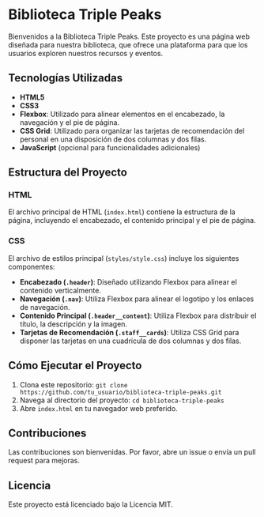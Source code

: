 # Biblioteca Triple Peaks

Bienvenidos a la Biblioteca Triple Peaks. Este proyecto es una página web diseñada para nuestra biblioteca, que ofrece una plataforma para que los usuarios exploren nuestros recursos y eventos.

## Tecnologías Utilizadas

- **HTML5**
- **CSS3**
- **Flexbox**: Utilizado para alinear elementos en el encabezado, la navegación y el pie de página.
- **CSS Grid**: Utilizado para organizar las tarjetas de recomendación del personal en una disposición de dos columnas y dos filas.
- **JavaScript** (opcional para funcionalidades adicionales)

## Estructura del Proyecto

### HTML

El archivo principal de HTML (`index.html`) contiene la estructura de la página, incluyendo el encabezado, el contenido principal y el pie de página.

### CSS

El archivo de estilos principal (`styles/style.css`) incluye los siguientes componentes:

- **Encabezado (`.header`)**: Diseñado utilizando Flexbox para alinear el contenido verticalmente.
- **Navegación (`.nav`)**: Utiliza Flexbox para alinear el logotipo y los enlaces de navegación.
- **Contenido Principal (`.header__content`)**: Utiliza Flexbox para distribuir el título, la descripción y la imagen.
- **Tarjetas de Recomendación (`.staff__cards`)**: Utiliza CSS Grid para disponer las tarjetas en una cuadrícula de dos columnas y dos filas.

## Cómo Ejecutar el Proyecto

1. Clona este repositorio: `git clone https://github.com/tu_usuario/biblioteca-triple-peaks.git`
2. Navega al directorio del proyecto: `cd biblioteca-triple-peaks`
3. Abre `index.html` en tu navegador web preferido.

## Contribuciones

Las contribuciones son bienvenidas. Por favor, abre un issue o envía un pull request para mejoras.

## Licencia

Este proyecto está licenciado bajo la Licencia MIT.
